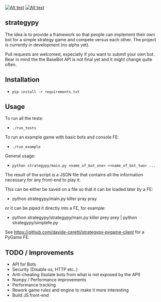 [![Alt text](https://api.travis-ci.org/davide-ceretti/strategypy.svg?branch=master)](https://travis-ci.org/davide-ceretti/strategypy)
[![Alt text](http://coveralls.io/repos/davide-ceretti/strategypy/badge.png?branch=master)](https://coveralls.io/r/davide-ceretti/strategypy)

strategypy
----------

The idea is to provide a framework so that people can implement their own bot for a simple strategy game and compete versus each other. The project is currently in development (no alpha yet).

Pull requests are welcomed, expecially if you want to submit your own bot. Bear in mind the the BaseBot API is not final yet and it might change quite often.

Installation
------------

* ```pip install -r requirements.txt```

Usage
-----

To run all the tests:
* ```./run_tests```

To run an example game with basic bots and console FE:
* ```./run_example```

General usage:
* ```python strategypy/main.py <name_of_bot_one> <<name_of_bot_two> ...```

The result of the script is a JSON file that contains all the information necessary for any front-end to play it.

This can be either be saved on a file so that it can be loaded later by a FE:
* python strategypy/main.py killer pray pray

or it can be piped it directly into a FE, for example:
* python strategypy/strategypy/main.py killer prey prey | python strategypy/simplefe.py

See https://github.com/davide-ceretti/strategypy-pygame-client for a PyGame FE.


TODO / Improvements
-------------------

* API for Bots
* Security (Disable os, HTTP etc..)
* Anti-cheating (Isolate bots from what is not exposed by the API)
* Numpy / Performance improvements
* Performance tracking
* Rework game rules and engine to make it more interesting
* Build JS front-end
